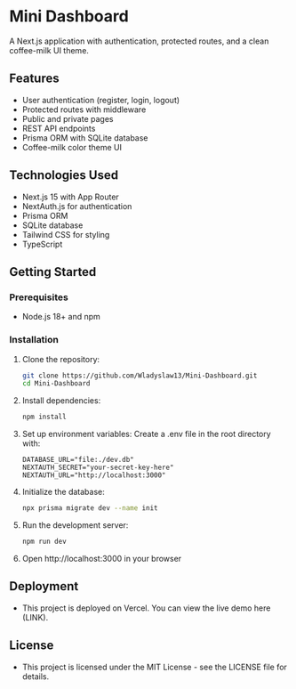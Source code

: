# Mini Dashboard

A Next.js application with authentication, protected routes, and a clean coffee-milk UI theme.

## Features

- User authentication (register, login, logout)
- Protected routes with middleware
- Public and private pages
- REST API endpoints
- Prisma ORM with SQLite database
- Coffee-milk color theme UI

## Technologies Used

- Next.js 15 with App Router
- NextAuth.js for authentication
- Prisma ORM
- SQLite database
- Tailwind CSS for styling
- TypeScript

## Getting Started

### Prerequisites

- Node.js 18+ and npm

### Installation

1. Clone the repository:

   ```bash
   git clone https://github.com/Wladyslaw13/Mini-Dashboard.git
   cd Mini-Dashboard
   ```

2. Install dependencies:

   ```bash
   npm install
   ```

3. Set up environment variables:
   Create a .env file in the root directory with:
   ```dotenv
   DATABASE_URL="file:./dev.db"
   NEXTAUTH_SECRET="your-secret-key-here"
   NEXTAUTH_URL="http://localhost:3000"
   ```
4. Initialize the database:

   ```bash
   npx prisma migrate dev --name init
   ```

5. Run the development server:

   ```bash
   npm run dev
   ```

6. Open http://localhost:3000 in your browser

## Deployment

- This project is deployed on Vercel. You can view the live demo here (LINK).

## License

- This project is licensed under the MIT License - see the LICENSE file for details.
